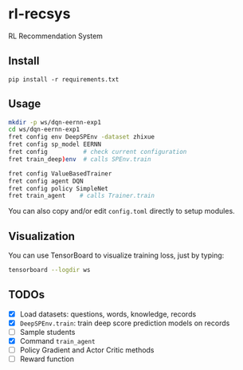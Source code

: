 # rl-recsys
RL Recommendation System

## Install
```
pip install -r requirements.txt
```

## Usage

```sh
mkdir -p ws/dqn-eernn-exp1
cd ws/dqn-eernn-exp1
fret config env DeepSPEnv -dataset zhixue
fret config sp_model EERNN
fret config          # check current configuration
fret train_deep)env  # calls SPEnv.train

fret config ValueBasedTrainer
fret config agent DQN
fret config policy SimpleNet
fret train_agent    # calls Trainer.train
```

You can also copy and/or edit `config.toml` directly to setup modules.

## Visualization

You can use TensorBoard to visualize training loss, just by typing:

```sh
tensorboard --logdir ws 
```

## TODOs
- [x] Load datasets: questions, words, knowledge, records
- [x] `DeepSPEnv.train`: train deep score prediction models on records
- [ ] Sample students
- [x] Command `train_agent`
- [ ] Policy Gradient and Actor Critic methods
- [ ] Reward function
